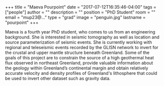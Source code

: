 +++
title = "Maeva Pourpoint"
date = "2017-07-12T16:35:46-04:00"
tags = ["people"]
author = ""
description = ""
position = "PhD Student"
room = ""
email = "mup23@..."
type = "grad"
image = "penguin.jpg"
lastname = "pourpoint"
+++

Maeva is a fourth year PhD student, who comes to us from an engineering background. She is interested in seismic tomography as well as location and source parameterization of seismic events. She is currently working with regional and teleseismic events recorded by the GLISN network to invert for the crustal and upper mantle structure beneath Greenland. Some of the goals of this project are to constrain the source of a high geothermal heat flux observed in northeast Greenland, provide valuable information about the geology within Greenland’s continental margin and obtain relatively accurate velocity and density profiles of Greenland's lithosphere that could be used to invert other dataset such as gravity data. 
